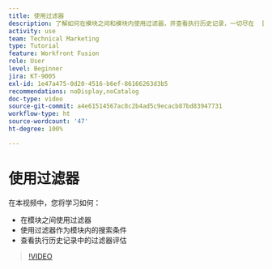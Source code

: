 ```yaml
---
title: 使用过滤器
description: 了解如何在模块之间和模块内使用过滤器，并查看执行历史记录，一切尽在  [!DNL Adobe Workfront Fusion]。
activity: use
team: Technical Marketing
type: Tutorial
feature: Workfront Fusion
role: User
level: Beginner
jira: KT-9005
exl-id: 1e47a475-0d20-4516-b6ef-86166263d3b5
recommendations: noDisplay,noCatalog
doc-type: video
source-git-commit: a4e61514567ac8c2b4ad5c9ecacb87bd83947731
workflow-type: ht
source-wordcount: '47'
ht-degree: 100%

---
```


# 使用过滤器

在本视频中，您将学习如何：

* 在模块之间使用过滤器
* 使用过滤器作为模块内的搜索条件
* 查看执行历史记录中的过滤器评估

>[!VIDEO](https://video.tv.adobe.com/v/335265/?quality=12&learn=on)
